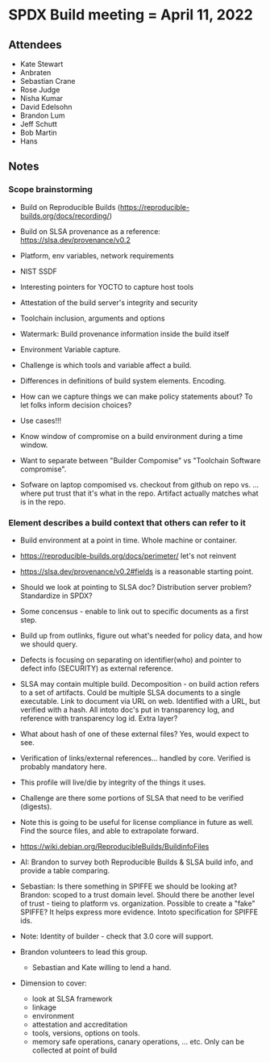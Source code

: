 # SPDX Build meeting = April 11, 2022

## Attendees

* Kate Stewart
* Anbraten
* Sebastian Crane
* Rose Judge
* Nisha Kumar
* David Edelsohn
* Brandon Lum
* Jeff Schutt
* Bob Martin
* Hans

## Notes

### Scope brainstorming

* Build on Reproducible Builds (<https://reproducible-builds.org/docs/recording/>)
* Build on SLSA provenance as a reference: <https://slsa.dev/provenance/v0.2>
* Platform, env variables, network requirements
* NIST SSDF
* Interesting pointers for YOCTO to capture host tools
* Attestation of the build server's integrity and security
* Toolchain inclusion, arguments and options
* Watermark: Build provenance information inside the build itself
* Environment Variable capture.
* Challenge is which tools and variable affect a build.
* Differences in definitions of build system elements.   Encoding.
* How can we capture things we can make policy statements about?   To let folks inform decision choices?
* Use cases!!!
* Know window of compromise on a build environment during a time window.

* Want to separate between "Builder Compomise" vs "Toolchain Software compromise".
* Sofware on laptop compomised vs.  checkout from github on repo vs. ...  where put trust that it's what in the repo.   Artifact actually matches what is in the repo.

### Element describes a build context that others can refer to it

* Build environment at a point in time.    Whole machine or container.
* <https://reproducible-builds.org/docs/perimeter/> let's not reinvent
* <https://slsa.dev/provenance/v0.2#fields> is a reasonable starting point.
* Should we look at pointing to SLSA doc?   Distribution server problem?   Standardize in SPDX?

* Some concensus - enable to link out to specific documents as a first step.  
* Build up from outlinks, figure out what's needed for policy data, and how we should query.
* Defects is focusing on separating on identifier(who) and pointer to defect info (SECURITY)  as external reference.

* SLSA may contain multiple build.   Decomposition - on build action refers to a set of artifacts.    Could be multiple SLSA documents to a single executable.    Link to document via URL on web.  Identified with a URL, but verified with a hash.   All intoto doc's put in transparency log, and reference with transparency log id.   Extra layer?

* What about hash of one of these external files?   Yes,  would expect to see.

* Verification of links/external references...  handled by core.   Verified is probably mandatory here.
* This profile will live/die by integrity of the things it uses.
* Challenge are there some portions of SLSA that need to be verified (digests).
* Note this is going to be useful for license compliance in future as well.  Find the source files, and able to extrapolate forward.
* <https://wiki.debian.org/ReproducibleBuilds/BuildinfoFiles>

* AI:  Brandon to survey both Reproducible Builds & SLSA build info, and provide a table comparing.

* Sebastian:  Is there something in SPIFFE we should be looking at?   Brandon:  scoped to a trust domain level.   Should there be another level of trust - tieing to platform vs. organization.   Possible to create a "fake" SPIFFE?   It helps express more evidence.   Intoto specification for SPIFFE ids.

* Note:  Identity of builder - check that 3.0 core will support.

* Brandon volunteers to lead this group.
  * Sebastian and Kate willing to lend a hand.

* Dimension to cover:
  * look at SLSA framework
  * linkage
  * environment
  * attestation and accreditation
  * tools, versions, options on tools.
  * memory safe operations, canary operations, ... etc.   Only can be collected at point of build
  